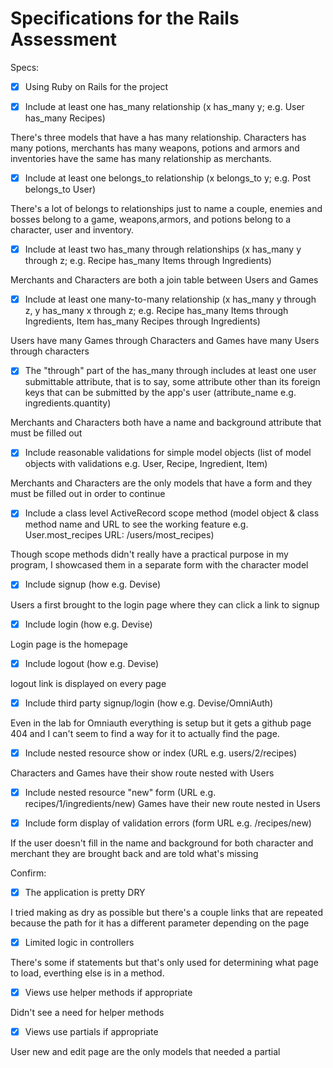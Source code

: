 # Specifications for the Rails Assessment

Specs:
- [x] Using Ruby on Rails for the project

- [x] Include at least one has_many relationship (x has_many y; e.g. User has_many Recipes) 

There's three models that have a has many relationship. Characters has many potions, merchants has many weapons, potions and armors and inventories have the same has many relationship as merchants.

- [x] Include at least one belongs_to relationship (x belongs_to y; e.g. Post belongs_to User)

There's a lot of belongs to relationships just to name a couple, enemies and bosses belong to a game, weapons,armors, and potions belong to a character, user and inventory.

- [x] Include at least two has_many through relationships (x has_many y through z; e.g. Recipe has_many Items through Ingredients)

Merchants and Characters are both a join table between Users and Games 

- [x] Include at least one many-to-many relationship (x has_many y through z, y has_many x through z; e.g. Recipe has_many Items through Ingredients, Item has_many Recipes through Ingredients)

Users have many Games through Characters and Games have many Users through characters 

- [x] The "through" part of the has_many through includes at least one user submittable attribute, that is to say, some attribute other than its foreign keys that can be submitted by the app's user (attribute_name e.g. ingredients.quantity)

Merchants and Characters both have a name and background attribute that must be filled out

- [x] Include reasonable validations for simple model objects (list of model objects with validations e.g. User, Recipe, Ingredient, Item)

Merchants and Characters are the only models that have a form and they must be filled out in order to continue 

- [x] Include a class level ActiveRecord scope method (model object & class method name and URL to see the working feature e.g. User.most_recipes URL: /users/most_recipes)

Though scope methods didn't really have a practical purpose in my program, I showcased them in a separate form with the character model 

- [x] Include signup (how e.g. Devise)

Users a first brought to the login page where they can click a link to signup

- [x] Include login (how e.g. Devise)

Login page is the homepage

- [x] Include logout (how e.g. Devise)

logout link is displayed on every page 

- [x] Include third party signup/login (how e.g. Devise/OmniAuth)

Even in the lab for Omniauth everything is setup but it gets a github page 404 and I can't seem to find a way for it to actually find the page.

- [x] Include nested resource show or index (URL e.g. users/2/recipes)

Characters and Games have their show route nested with Users

- [x] Include nested resource "new" form (URL e.g. recipes/1/ingredients/new)
Games have their new route nested in Users 

- [x] Include form display of validation errors (form URL e.g. /recipes/new)

If the user doesn't fill in the name and background for both character and merchant they are brought back and are told what's missing 

Confirm:
- [x] The application is pretty DRY

I tried making as dry as possible but there's a couple links that are repeated because the path for it has a different parameter depending on the page 

- [x] Limited logic in controllers

There's some if statements but that's only used for determining what page to load, everthing else is in a method.

- [x] Views use helper methods if appropriate

Didn't see a need for helper methods 

- [x] Views use partials if appropriate

User new and edit page are the only models that needed a partial
